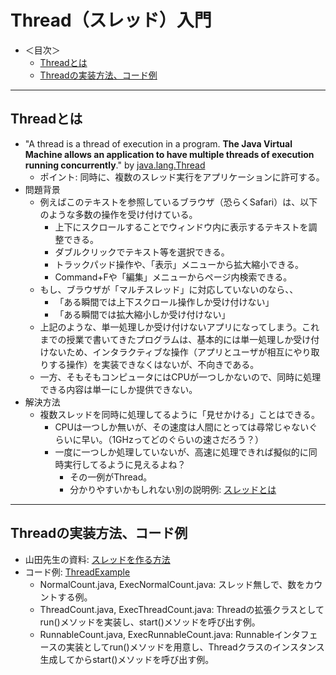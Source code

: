 # Thread（スレッド）入門

- ＜目次＞
  - <a href="#intro">Threadとは</a>
  - <a href="#howto">Threadの実装方法、コード例</a>

<hr>

## <a name="intro">Threadとは</a>
- "A thread is a thread of execution in a program. **The Java Virtual Machine allows an application to have multiple threads of execution running concurrently**." by [java.lang.Thread](http://docs.oracle.com/javase/8/docs/api/java/lang/Thread.html)
  - ポイント: 同時に、複数のスレッド実行をアプリケーションに許可する。
- 問題背景
  - 例えばこのテキストを参照しているブラウザ（恐らくSafari）は、以下のような多数の操作を受け付けている。
    - 上下にスクロールすることでウィンドウ内に表示するテキストを調整できる。
    - ダブルクリックでテキスト等を選択できる。
    - トラックパッド操作や、「表示」メニューから拡大縮小できる。
    - Command+Fや「編集」メニューからページ内検索できる。
  - もし、ブラウザが「マルチスレッド」に対応していないのなら、、
    - 「ある瞬間では上下スクロール操作しか受け付けない」
    - 「ある瞬間では拡大縮小しか受け付けない」
  - 上記のような、単一処理しか受け付けないアプリになってしまう。これまでの授業で書いてきたプログラムは、基本的には単一処理しか受け付けないため、インタラクティブな操作（アプリとユーザが相互にやり取りする操作）を実装できなくはないが、不向きである。
  - 一方、そもそもコンピュータにはCPUが一つしかないので、同時に処理できる内容は単一にしか提供できない。
- 解決方法
  - 複数スレッドを同時に処理してるように「見せかける」ことはできる。
    - CPUは一つしか無いが、その速度は人間にとっては尋常じゃないぐらいに早い。（1GHzってどのぐらいの速さだろう？）
    - 一度に一つしか処理していないが、高速に処理できれば擬似的に同時実行してるように見えるよね？
      - その一例がThread。
      - 分かりやすいかもしれない別の説明例: [スレッドとは](http://www.javadrive.jp/applet/thread/index1.html)

<hr>

## <a name="howto">Threadの実装方法、コード例</a>
- 山田先生の資料: [スレッドを作る方法](https://ie.u-ryukyu.ac.jp/~koji/pw/index.php?cmd=read&page=Programming_II%2F08%2F第13回#ucea891e)
- コード例: [ThreadExample](https://github.com/naltoma/ThreadExample)
  - NormalCount.java, ExecNormalCount.java: スレッド無しで、数をカウントする例。
  - ThreadCount.java, ExecThreadCount.java: Threadの拡張クラスとしてrun()メソッドを実装し、start()メソッドを呼び出す例。
  - RunnableCount.java, ExecRunnableCount.java: Runnableインタフェースの実装としてrun()メソッドを用意し、Threadクラスのインスタンス生成してからstart()メソッドを呼び出す例。

